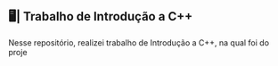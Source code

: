 ## 🖥️| Trabalho de Introdução a C++

  Nesse repositório, realizei trabalho de Introdução a C++, na qual foi do proje

   
